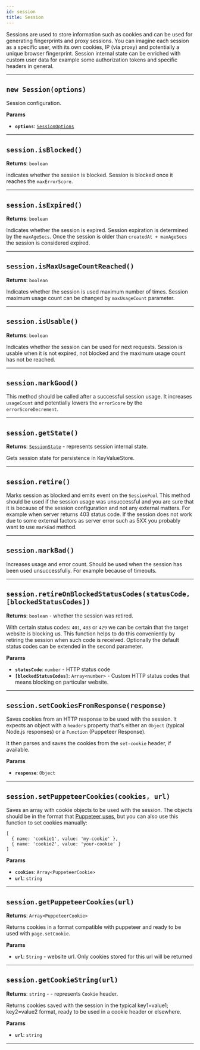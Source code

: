 ```yaml
---
id: session
title: Session
---
```


<a name="session"></a>

Sessions are used to store information such as cookies and can be used for generating fingerprints and proxy sessions. You can imagine each session as
a specific user, with its own cookies, IP (via proxy) and potentially a unique browser fingerprint. Session internal state can be enriched with custom
user data for example some authorization tokens and specific headers in general.

---

<a name="exports.session"></a>

## `new Session(options)`

Session configuration.

**Params**

-   **`options`**: [`SessionOptions`](/docs/typedefs/session-options)

---

<a name="isblocked"></a>

## `session.isBlocked()`

**Returns**: `boolean`

indicates whether the session is blocked. Session is blocked once it reaches the `maxErrorScore`.

---

<a name="isexpired"></a>

## `session.isExpired()`

**Returns**: `boolean`

Indicates whether the session is expired. Session expiration is determined by the `maxAgeSecs`. Once the session is older than
`createdAt + maxAgeSecs` the session is considered expired.

---

<a name="ismaxusagecountreached"></a>

## `session.isMaxUsageCountReached()`

**Returns**: `boolean`

Indicates whether the session is used maximum number of times. Session maximum usage count can be changed by `maxUsageCount` parameter.

---

<a name="isusable"></a>

## `session.isUsable()`

**Returns**: `boolean`

Indicates whether the session can be used for next requests. Session is usable when it is not expired, not blocked and the maximum usage count has not
be reached.

---

<a name="markgood"></a>

## `session.markGood()`

This method should be called after a successful session usage. It increases `usageCount` and potentially lowers the `errorScore` by the
`errorScoreDecrement`.

---

<a name="getstate"></a>

## `session.getState()`

**Returns**: [`SessionState`](/docs/typedefs/session-state) - represents session internal state.

Gets session state for persistence in KeyValueStore.

---

<a name="retire"></a>

## `session.retire()`

Marks session as blocked and emits event on the `SessionPool` This method should be used if the session usage was unsuccessful and you are sure that
it is because of the session configuration and not any external matters. For example when server returns 403 status code. If the session does not work
due to some external factors as server error such as 5XX you probably want to use `markBad` method.

---

<a name="markbad"></a>

## `session.markBad()`

Increases usage and error count. Should be used when the session has been used unsuccessfully. For example because of timeouts.

---

<a name="retireonblockedstatuscodes"></a>

## `session.retireOnBlockedStatusCodes(statusCode, [blockedStatusCodes])`

**Returns**: `boolean` - whether the session was retired.

With certain status codes: `401`, `403` or `429` we can be certain that the target website is blocking us. This function helps to do this conveniently
by retiring the session when such code is received. Optionally the default status codes can be extended in the second parameter.

**Params**

-   **`statusCode`**: `number` - HTTP status code
-   **`[blockedStatusCodes]`**: `Array<number>` - Custom HTTP status codes that means blocking on particular website.

---

<a name="setcookiesfromresponse"></a>

## `session.setCookiesFromResponse(response)`

Saves cookies from an HTTP response to be used with the session. It expects an object with a `headers` property that's either an `Object` (typical
Node.js responses) or a `Function` (Puppeteer Response).

It then parses and saves the cookies from the `set-cookie` header, if available.

**Params**

-   **`response`**: `Object`

---

<a name="setpuppeteercookies"></a>

## `session.setPuppeteerCookies(cookies, url)`

Saves an array with cookie objects to be used with the session. The objects should be in the format that
[Puppeteer uses](https://pptr.dev/#?product=Puppeteer&version=v2.0.0&show=api-pagecookiesurls), but you can also use this function to set cookies
manually:

```
[
  { name: 'cookie1', value: 'my-cookie' },
  { name: 'cookie2', value: 'your-cookie' }
]
```

**Params**

-   **`cookies`**: `Array<PuppeteerCookie>`
-   **`url`**: `string`

---

<a name="getpuppeteercookies"></a>

## `session.getPuppeteerCookies(url)`

**Returns**: `Array<PuppeteerCookie>`

Returns cookies in a format compatible with puppeteer and ready to be used with `page.setCookie`.

**Params**

-   **`url`**: `String` - website url. Only cookies stored for this url will be returned

---

<a name="getcookiestring"></a>

## `session.getCookieString(url)`

**Returns**: `string` - - represents `Cookie` header.

Returns cookies saved with the session in the typical key1=value1; key2=value2 format, ready to be used in a cookie header or elsewhere.

**Params**

-   **`url`**: `string`

---
